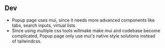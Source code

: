 ## Dev
- Popup page uses mui, since it needs more advanced components like tabs, search inputs, virtual lists.
- Since using multiple css tools willmake make mui and codebase become complicated, Popup page only use mui's native style solutions instead of tailwindcss.